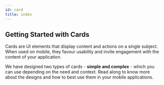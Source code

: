 ```yaml
---
id: card
title: index
---
```


## Getting Started with Cards

Cards are UI elements that display content and actions on a single subject. When used on mobile, they favour usability and invite engagement with the content of your application.

We have designed two types of cards - **simple and complex** - which you can use depending on the need and context. Read along to know more about the designs and how to best use them in your mobile applications.